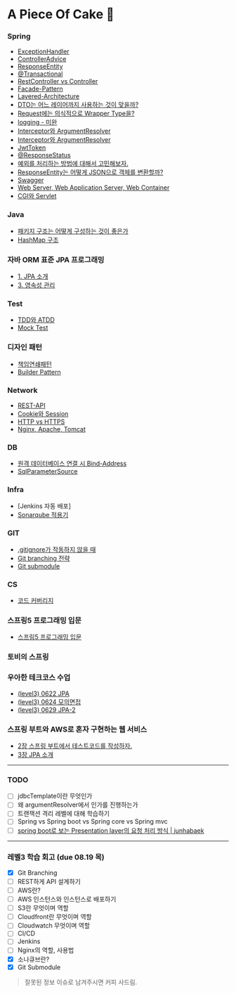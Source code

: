 # A Piece Of Cake 🍰

### Spring
- [ExceptionHandler](spring/ExceptionHandler.md)
- [ControllerAdvice](spring/ControllerAdvice.md)
- [ResponseEntity](spring/ResponseEntity.md)
- [@Transactional](network/Transactional.md)
- [RestController vs Controller](spring/RestController-Controller.md)
- [Facade-Pattern](design-pattern/Facade-Pattern.md)
- [Layered-Architecture](spring/Layered-Architecture.md)
- [DTO는 어느 레이어까지 사용하는 것이 맞을까?](spring/When-To-Use-DTO.md)
- [Request에는 의식적으로 Wrapper Type을?](spring/Request-With-Wrapper.md)
- [logging - 미완](spring/logger.md)
- [Interceptor와 ArgumentResolver](spring/interceptor-argumentResolver.md)
- [Interceptor와 ArgumentResolver](spring/interceptor-argumentResolver-detail.md)
- [JwtToken](spring/jwt.md)
- [@ResponseStatus](spring/responseStatus-annotation.md)
- [예외를 처리하는 방법에 대해서 고민해보자.](spring/handle-exception.md)
- [ResponseEntity는 어떻게 JSON으로 객체를 변환할까?](spring/how-to-convert-json-in-response-entity.md)
- [Swagger](spring/swagger.md)
- [Web Server, Web Application Server, Web Container](spring/webServer-WAS-Container.md)
- [CGI와 Servlet](spring/cgi-servlet.md)

### Java
- [패키지 구조는 어떻게 구성하는 것이 좋은가](java/package.md)
- [HashMap 구조](java/about-hashMap.md)

### 자바 ORM 표준 JPA 프로그래밍
- [1. JPA 소개](jpa/chap1-introduce-jpa.md)
- [3. 영속성 관리](jpa/chap3-persistence.md)

### Test
- [TDD와 ATDD](test/TDD-ATDD.md)
- [Mock Test](test/mock-test.md)

### 디자인 패턴
- [책임연쇄패턴](design-pattern/책임연쇄패턴.md)
- [Builder Pattern](design-pattern/빌더패턴.md)

### Network
- [REST-API](network/REST-API.md)
- [Cookie와 Session](network/Cookie-Session.md)
- [HTTP vs HTTPS](network/Http_Https.md)
- [Nginx, Apache, Tomcat](network/nginx_apache_tomcat.md)

### DB
- [원격 데이터베이스 연결 시 Bind-Address](db/remote-db-bind-address.md)
- [SqlParameterSource](db/sqlParameterSource.md)

### Infra
- [Jenkins 자동 배포]
- [Sonarqube 적용기](infra/sonarqube.md)

### GIT
- [.gitignore가 작동하지 않을 때](git/gitignore-작동하지-않을-때.md)
- [Git branching 전략](git/git-branching.md)
- [Git submodule](git/git-submodule.md)

### CS
- [코드 커버리지](cs/code-coverage.md)

### 스프링5 프로그래밍 입문
- [스프링5 프로그래밍 입문](https://github.com/seovalue/spring5-programming-introduction/tree/seovalue/joanne)

### 토비의 스프링

### 우아한 테크코스 수업
* [(level3) 0622 JPA](lecture/0622.md)
* [(level3) 0624 모의면접](lecture/0624.md)
* [(level3) 0629 JPA-2](lecture/0629.md)


### 스프링 부트와 AWS로 혼자 구현하는 웹 서비스
* [2장 스프링 부트에서 테스트코드를 작성하자.](git/chap2-springboot-aws.md)
* [3장 JPA 소개](git/chap3-springboot-aws.md)


---


### TODO
- [ ] jdbcTemplate이란 무엇인가
- [ ] 왜 argumentResolver에서 인가를 진행하는가
- [ ] 트랜잭션 격리 레벨에 대해 학습하기
- [ ] Spring vs Spring boot vs Spring core vs Spring mvc
- [ ] [spring boot로 보는 Presentation layer의 요청 처리 방식 | junhabaek](https://tech.junhabaek.net/%EB%B0%B1%EC%97%94%EB%93%9C-%EC%84%9C%EB%B2%84-%EC%95%84%ED%82%A4%ED%85%8D%EC%B2%98-presentation-layer-1-%EC%9A%94%EC%B2%AD-%EB%B0%A9%EC%8B%9D%EC%97%90-%EB%94%B0%EB%A5%B8-variation-353fe464bdb4#8810)

---

### 레벨3 학습 회고 (due 08.19 목)
- [x] Git Branching
- [ ] REST하게 API 설계하기
- [ ] AWS란?
- [ ] AWS 인스턴스와 인스턴스로 배포하기
- [ ] S3란 무엇이며 역할
- [ ] Cloudfront란 무엇이며 역할
- [ ] Cloudwatch 무엇이며 역할
- [ ] CI/CD
- [ ] Jenkins
- [ ] Nginx의 역할, 사용법
- [x] 소나큐브란?
- [x] Git Submodule

> 잘못된 정보 이슈로 남겨주시면 커피 사드림.
